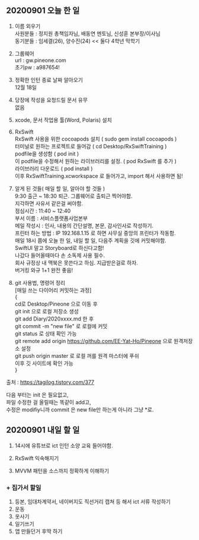 ## 20200901 오늘 한 일
1. 이름 외우기  
사원분들 : 정지원 총책임자님, 배동연 멘토님, 신성훈 본부장/이사님  
동기분들 : 임세결(26), 양수진(24) << 둘다 4학년 막학기  

2. 그룹웨어  
url : gw.pineone.com  
초기pw : a987654!  

3. 정확한 인턴 종료 날짜 알아오기  
12월 18일  

4. 당장에 작성을 요청드릴 문서 유무  
없음  

5. xcode, 문서 작업용 툴(Word, Polaris) 설치  

6. RxSwift  
RxSwift 사용을 위한 cocoapods 설치 ( sudo gem install cocoapods )  
터미널로 원하는 프로젝트로 들어감 ( cd Desktop/RxSwiftTraining )  
podfile을 생성함 ( pod init )  
이 podfile을 수정해서 원하는 라이브러리를 설정. ( pod RxSwift 를 추가 )  
라이브러리 다운로드 ( pod install )  
이후 RxSwiftTraining.xcworkspace 로 들어가고, import 해서 사용하면 됨!  

7. 알게 된 것들( 매일 할 일, 알아야 할 것들 )  
9:30 출근 ~ 18:30 퇴근. 그룹웨어로 출퇴근 찍어야함.  
지각하면 사유서 같은걸 써야함.  
점심시간 : 11:40 ~ 12:40  
부서 이름 : 서비스플랫폼사업본부  
메일 작성시 : 인사, 내용의 간단설명, 본문, 감사인사로 작성하기.  
프린터 하는 방법 : IP 192.168.1.15 로 하면 사무실 중앙의 프린터가 작동함.  
매일 18시 쯤에 오늘 한 일, 내일 할 일, 다음주 계획을 깃에 커밋해야함.  
SwiftUI 말고 Storyboard로 하신다고함!  
나갔다 들어올때마다 손 소독제 사용 필수.  
회사 규정상 내 맥북은 못쓴다고 하심. 지급받은걸로 하자.  
버거킹 와규 1+1 완전 좋음!   

7. git 사용법, 명령어 정리  
[매일 쓰는 다이어리 커밋하는 과정]  
{  
cd로 Desktop/Pineone 으로 이동 후  
git init 으로 로컬 저장소 생성  
git add Diary/2020xxxx.md 한 후  
git commit -m "new file" 로 로컬에 커밋  
git status 로 상태 확인 가능  
git remote add origin https://github.com/EE-Yat-Ho/Pineone 으로 원격저장소 설정  
git push origin master 로 로컬 꺼를 원격 마스터에 푸쉬  
이후 깃 사이트에 확인 가능  
}  

출처 : https://tagilog.tistory.com/377  

다음 부터는 init 은 필요없고,  
파일 수정한 걸 올릴때는 똑같이 add고,  
수정은 modifiy니까 commit 은 new file만 하는게 아니라 그냥 *로.  


## 20200901 내일 할 일
1. 14시에 유튜브로 ict 인턴 소양 교육 들어야함.  

2. RxSwift 익숙해지기

3. MVVM 패턴을 소스까지 정확하게 이해하기

### + 집가서 할일
1. 등본, 임대차계약서, 네이버지도 직선거리 캡쳐 등 해서 ict 서류 작성하기  
2. 운동  
3. 옷사기
4. 일기쓰기
5. 앱 만들던거 후딱 하기

